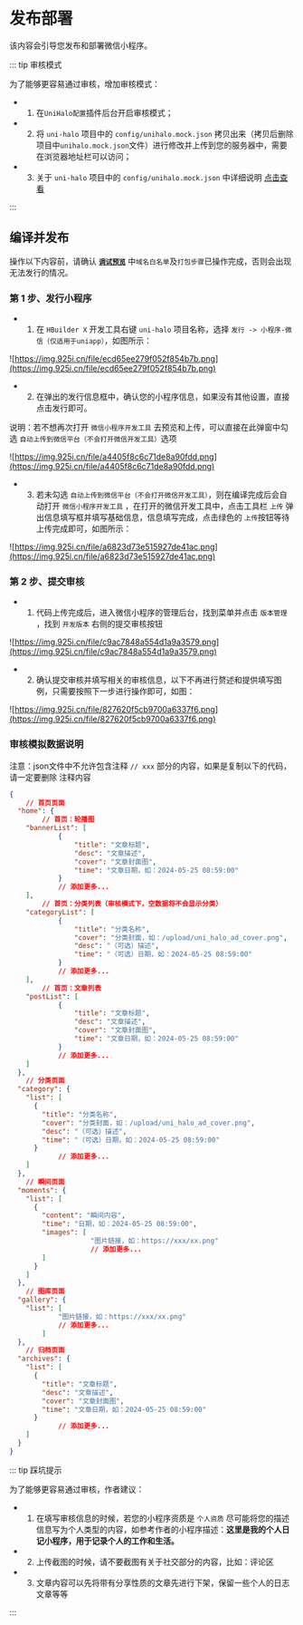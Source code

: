 # 发布部署

该内容会引导您发布和部署微信小程序。

::: tip 审核模式

为了能够更容易通过审核，增加审核模式：

- 1. 在`UniHalo配置`插件后台开启审核模式；

- 2. 将 `uni-halo` 项目中的 `config/unihalo.mock.json` 拷贝出来（拷贝后删除项目中`unihalo.mock.json`文件）进行修改并上传到您的服务器中，需要在浏览器地址栏可以访问；

- 3. 关于 `uni-halo` 项目中的 `config/unihalo.mock.json` 中详细说明 [点击查看](#审核模拟数据说明)

:::

## 编译并发布

操作以下内容前，请确认 **[`调试预览`](./preview)** 中`域名白名单`及`打包步骤`已操作完成，否则会出现无法发行的情况。

### 第 1 步、发行小程序

- 1. 在 `HBuilder X` 开发工具右键 `uni-halo` 项目名称，选择 `发行 -> 小程序-微信（仅适用于uniapp）`，如图所示：

![https://img.925i.cn/file/ecd65ee279f052f854b7b.png](https://img.925i.cn/file/ecd65ee279f052f854b7b.png)

- 2. 在弹出的发行信息框中，确认您的小程序信息，如果没有其他设置，直接点击发行即可。

说明：若不想再次打开 `微信小程序开发工具` 去预览和上传，可以直接在此弹窗中勾选 `自动上传到微信平台（不会打开微信开发工具）`选项

![https://img.925i.cn/file/a4405f8c6c71de8a90fdd.png](https://img.925i.cn/file/a4405f8c6c71de8a90fdd.png)

- 3. 若未勾选 `自动上传到微信平台（不会打开微信开发工具）`，则在编译完成后会自动打开 `微信小程序开发工具` ，在打开的微信开发工具中，点击工具栏 `上传` 弹出信息填写框并填写基础信息，信息填写完成，点击绿色的 `上传`按钮等待上传完成即可，如图所示：

![https://img.925i.cn/file/a6823d73e515927de41ac.png](https://img.925i.cn/file/a6823d73e515927de41ac.png)

### 第 2 步、提交审核

- 1. 代码上传完成后，进入微信小程序的管理后台，找到菜单并点击 `版本管理` ，找到 `开发版本` 右侧的提交审核按钮

![https://img.925i.cn/file/c9ac7848a554d1a9a3579.png](https://img.925i.cn/file/c9ac7848a554d1a9a3579.png)

- 2. 确认提交审核并填写相关的审核信息，以下不再进行赘述和提供填写图例，只需要按照下一步进行操作即可，如图：

![https://img.925i.cn/file/827620f5cb9700a6337f6.png](https://img.925i.cn/file/827620f5cb9700a6337f6.png)


### 审核模拟数据说明

注意：json文件中不允许包含注释 `// xxx` 部分的内容，如果是复制以下的代码，请一定要删除 注释内容

```json
{
	// 首页页面
  "home": {
		// 首页：轮播图
    "bannerList": [
			{
				"title": "文章标题",
				"desc": "文章描述",
				"cover": "文章封面图",
				"time": "文章日期，如：2024-05-25 08:59:00"
			}
			// 添加更多...
    ],
		// 首页：分类列表（审核模式下，空数据将不会显示分类）
    "categoryList": [
			{
				"title": "分类名称",
				"cover": "分类封面，如：/upload/uni_halo_ad_cover.png",
				"desc": "（可选）描述",
				"time": "（可选）日期，如：2024-05-25 08:59:00"
			}
			// 添加更多...
    ],
		// 首页：文章列表
    "postList": [
			{
				"title": "文章标题",
				"desc": "文章描述",
				"cover": "文章封面图",
				"time": "文章日期，如：2024-05-25 08:59:00"
			}
			// 添加更多...
    ]
  },
	// 分类页面
  "category": {
    "list": [
      {
        "title": "分类名称",
        "cover": "分类封面，如：/upload/uni_halo_ad_cover.png",
        "desc": "（可选）描述",
        "time": "（可选）日期，如：2024-05-25 08:59:00"
      }
			// 添加更多...
    ]
  },
	// 瞬间页面
  "moments": {
    "list": [
      {
        "content": "瞬间内容",
        "time": "日期，如：2024-05-25 08:59:00",
        "images": [
					"图片链接，如：https://xxx/xx.png"
					// 添加更多...
        ]
      }
    ]
  },
	// 图库页面
  "gallery": {
    "list": [
			"图片链接，如：https://xxx/xx.png"
			// 添加更多...
		]
  },
	// 归档页面
  "archives": {
    "list": [
      {
        "title": "文章标题",
        "desc": "文章描述",
        "cover": "文章封面图",
        "time": "文章日期，如：2024-05-25 08:59:00"
      }
			// 添加更多...
    ]
  }
}


```


::: tip 踩坑提示

为了能够更容易通过审核，作者建议：

- 1. 在填写审核信息的时候，若您的小程序资质是 `个人资质` 尽可能将您的描述信息写为个人类型的内容，如参考作者的小程序描述：**这里是我的个人日记小程序，用于记录个人的工作和生活。**

- 2. 上传截图的时候，请不要截图有关于社交部分的内容，比如：评论区

- 3. 文章内容可以先将带有分享性质的文章先进行下架，保留一些个人的日志文章等等

:::


